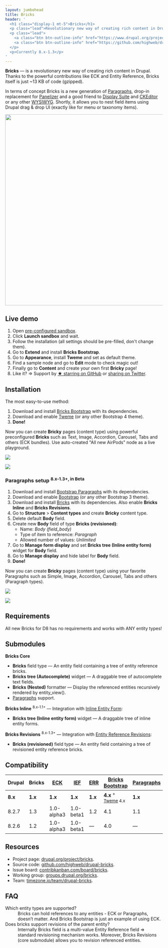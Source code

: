 ```yaml
---
layout: jumbohead
title: Bricks
header: '
  <h1 class="display-1 mt-5">Bricks</h1>
  <p class="lead">Revolutionary new way of creating rich content in Drupal.</p>
  <p class="lead">
    <a class="btn btn-outline-info" href="https://www.drupal.org/project/bricks" target="_blank"><i class="fa fa-drupal"></i> Drupal.org</a>
    <a class="btn btn-outline-info" href="https://github.com/highweb/drupal-bricks" target="_blank"><i class="fa fa-github"></i> GitHub</a>
  </p>
  <p>Currently 8.x-1.3</p>
'
---
```


**Bricks** — is a revolutionary new way of creating rich content in Drupal. Thanks to the powerful contributions like ECK and Entity Reference, Bricks itself is just ~13 KB of code (gzipped).

In terms of concept Bricks is a new generation of [Paragraphs](https://www.drupal.org/project/paragraphs), drop-in replacement for [Panelizer](https://www.drupal.org/project/panelizer) and a good friend to [Display Suite](https://www.drupal.org/project/ds) and [CKEditor](https://www.drupal.org/project/ckeditor) or any other [WYSIWYG](https://www.drupal.org/project/wysiwyg). Shortly, it allows you to nest field items using Drupal drag & drop UI (exactly like for menu or taxonomy items).

<img src="https://cdn.rawgit.com/highweb/drupal-bricks/media/bricks-8.x-1.2.gif" width="608"/>


## Live demo

1. Open [pre-configured sandbox](https://simplytest.me/project/bricks).
2. Click **Launch sandbox** and wait.
3. Follow the installation (all settings should be pre-filled, don't change them).
4. Go to **Extend** and install **Bricks Bootstrap**.
5. Go to **Appearance**, install **Tweme** and set as default theme.
6. Find a sample node and go to **Edit** mode to check magic out!
7. Finally go to **Content** and create your own first **Bricky** page!
8. Like it? => Support by [★ starring on GitHub](https://github.com/highweb/drupal-bricks) or [sharing on Twitter](https://twitter.com/highwebtech/status/841004866633842689).


## Installation

The most easy-to-use method:

1. Download and install [Bricks Bootstrap](https://www.drupal.org/project/bricks_bootstrap) with its dependencies.
2. Download and enable [Tweme](https://www.drupal.org/project/tweme) (or any other Bootstrap 4 theme).
3. **Done!**

Now you can create **Bricky** pages (content type) using powerful preconfigured **Bricks** such as Text, Image, Accordion, Carousel, Tabs and others (ECK bundles). Use auto-created "All new AirPods" node as a live playground.

![](https://cdn.rawgit.com/highweb/drupal-bricks/media/bricks-bootstrap-8.x-4.1-node.png)

![](https://cdn.rawgit.com/highweb/drupal-bricks/media/bricks-bootstrap-8.x-4.1-node-edit.png)

### Paragraphs setup <sup>8.x-1.3+, in Beta</sup>

1. Download and install [Bootstrap Paragraphs](https://www.drupal.org/project/bootstrap_paragraphs) with its dependencies.
2. Download and enable [Bootstrap](https://www.drupal.org/project/bootstrap) (or any other Bootstrap 3 theme).
3. Download and install [Bricks](https://www.drupal.org/project/bricks) with its dependencies. Also enable **Bricks Inline** and **Bricks Revisions**.
4. Go to **Structure** > **Content types** and create **Bricky** content type.
5. Delete default **Body** field.
6. Create new **Body** field of type **Bricks (revisioned)**:
   - Name: *Body (field_body)*
   - Type of item to reference: *Paragraph*
   - Allowed number of values: *Unlimited*
7. Go to **Manage form display** and set **Bricks tree (Inline entity form)** widget for **Body** field.
8. Go to **Manage display** and hide label for **Body** field.
9. **Done!**

Now you can create **Bricky** pages (content type) using your favorite Paragraphs such as Simple, Image, Accordion, Carousel, Tabs and others (Paragraph types).

![](https://cdn.rawgit.com/highweb/drupal-bricks/media/bricks-8.x-1.3-bootstrap-paragraphs-1.0-beta1-node.png)

![](https://cdn.rawgit.com/highweb/drupal-bricks/media/bricks-8.x-1.3-bootstrap-paragraphs-1.0-beta1-node-edit.png)


## Requirements

All new Bricks for D8 has no requirements and works with ANY entity types!


## Submodules

**Bricks Core**

- **Bricks** field type — An entity field containing a tree of entity reference bricks.
- **Bricks tree (Autocomplete)** widget — A draggable tree of autocomplete text fields.
- **Bricks (Nested)** formatter — Display the referenced entities recursively rendered by entity_view().
- [Paragraphs](https://www.drupal.org/project/paragraphs) support.

**Bricks Inline** <sup>8.x-1.1+</sup> — Integration with [Inline Entity Form](https://www.drupal.org/project/inline_entity_form):

- **Bricks tree (Inline entity form)** widget — A draggable tree of inline entity forms.

**Bricks Revisions** <sup>8.x-1.3+</sup> — Integration with [Entity Reference Revisions](https://www.drupal.org/project/entity_reference_revisions):

- **Bricks (revisioned)** field type — An entity field containing a tree of revisioned entity reference bricks.


## Compatibility

| Drupal | Bricks | [ECK](https://www.drupal.org/project/eck) | [IEF](https://www.drupal.org/project/inline_entity_form) | [ERR](https://www.drupal.org/project/entity_reference_revisions) | [Bricks Bootstrap](https://www.drupal.org/project/bricks_bootstrap) | [Paragraphs](https://www.drupal.org/project/paragraphs) | [Bootstrap Paragraphs](https://www.drupal.org/project/bootstrap_paragraphs) |
| --- | --- | --- | --- | --- | --- | --- | --- |
| **8.x** | **1.x** | **1.x** | **1.x** | **1.x** | **4.x** <sup>+ [Tweme](https://www.drupal.org/project/tweme) 4.x</sup> | **1.x** | **1.x** <sup>+ [Bootstrap](https://www.drupal.org/project/bootstrap) 3.x</sup> |
| 8.2.7 | 1.3 | 1.0-alpha3 | 1.0-beta1 | 1.2 | 4.1 | 1.1 | 1.0-beta1 |
| 8.2.6 | 1.2 | 1.0-alpha3 | 1.0-beta1 | — | 4.0 | — | — |


## Resources

- Project page: [drupal.org/project/bricks](https://www.drupal.org/project/bricks).
- Source code: [github.com/highweb/drupal-bricks](https://github.com/highweb/drupal-bricks).
- Issue board: [contribkanban.com/board/bricks](https://contribkanban.com/board/bricks).
- Working group: [groups.drupal.org/bricks](https://groups.drupal.org/bricks).
- Team: [timezone.io/team/drupal-bricks](https://timezone.io/team/drupal-bricks).


## FAQ

<dl>

<dt>Which entity types are supported?</dt>
<dd>Bricks can hold references to any entities - ECK or Paragraphs, doesn’t matter. And Bricks Bootstrap is just an example of using ECK.</dd>

<dt>Does bricks support revisions of the parent entity?</dt>
<dd>Internally Bricks field is a multi-value Entity Reference field => standard revisioning mechanism works. Moreover, Bricks Revisions (core submodule) allows you to revision referenced entities.</dd>

</dl>
